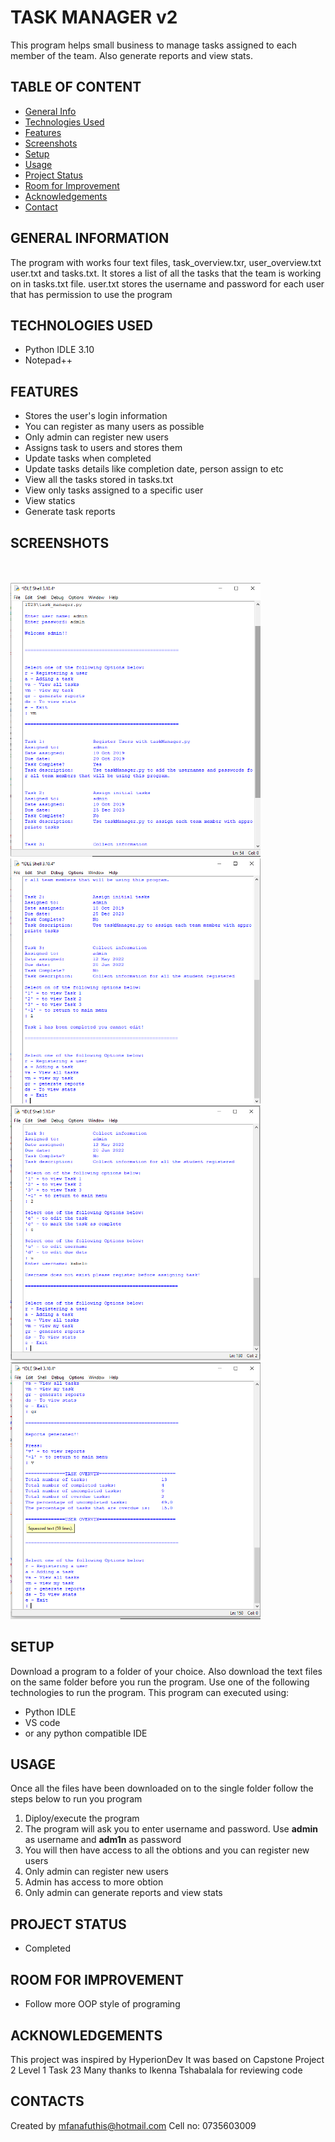 # TASK MANAGER v2
This program helps small business to manage tasks assigned to each member of the team. Also generate reports and view stats.
## TABLE OF CONTENT
* [General Info](#general-information)
* [Technologies Used](#technologies-used)
* [Features](#features)
* [Screenshots](#screenshots)
* [Setup](#setup)
* [Usage](#usage)
* [Project Status](#project-status)
* [Room for Improvement](#room-for-improvement)
* [Acknowledgements](#acknowledgements)
* [Contact](#contacts)
## GENERAL INFORMATION
The program with works four text files, task_overview.txr, user_overview.txt user.txt and tasks.txt. It stores a list of all the tasks that the team is working on in tasks.txt file. user.txt stores the username
and password for each user that has permission to use the program
## TECHNOLOGIES USED
* Python IDLE 3.10
* Notepad++
## FEATURES
* Stores the user's login information
* You can register as many users as possible
* Only admin can register new users
* Assigns task to users and stores them
* Update tasks when completed
* Update tasks details like completion date, person assign to etc
* View all the tasks stored in tasks.txt
* View only tasks assigned to a specific user
* View statics 
* Generate task reports
## SCREENSHOTS
<br><br>
<img src = "screenshoots/Capture.PNG" width  = 400>
<img src = "screenshoots/Capture1.PNG" width  = 400>
<img src = "screenshoots/Capture2.PNG" width  = 400>
<img src = "screenshoots/Capture3.PNG" width  = 400>
## SETUP
Download a program to a folder of your choice. Also download the text files on the same folder before you run the program. Use one of the following technologies to run the program.
This program can executed using:
* Python IDLE 
* VS code
* or any python compatible IDE
## USAGE
Once all the files have been downloaded on to the single folder follow the steps below to run you program
1. Diploy/execute the program
2. The program will ask you to enter username and password. Use **admin** as username and **adm1n** as password
3. You will then have access to all the obtions and you can register new users
4. Only admin can register new users 
5. Admin has access to more obtion
6. Only admin can generate reports and view stats
## PROJECT STATUS
* Completed
## ROOM FOR IMPROVEMENT
* Follow more OOP style of programing
## ACKNOWLEDGEMENTS
This project was inspired by HyperionDev
It was based on Capstone Project 2 Level 1 Task 23
Many thanks to Ikenna Tshabalala for reviewing code
## CONTACTS
Created by mfanafuthis@hotmail.com
Cell no: 0735603009

